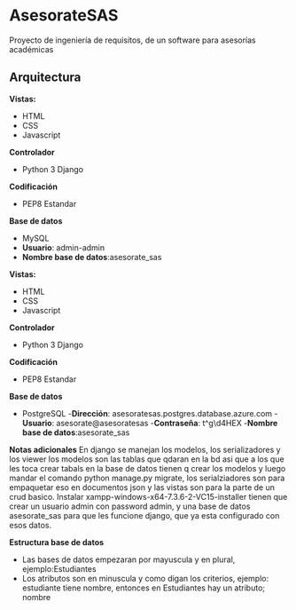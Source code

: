 # AsesorateSAS
Proyecto de ingeniería de requisitos, de un software para asesorías académicas

## Arquitectura

**Vistas:** 
 - HTML
 - CSS
 - Javascript
 
**Controlador**
 - Python 3 Django
 
**Codificación**
 - PEP8 Estandar
 
**Base de datos**
  - MySQL
  - **Usuario**: admin-admin
  - **Nombre base de datos**:asesorate_sas
 

**Vistas:** 
 - HTML
 - CSS
 - Javascript
 
**Controlador**
 - Python 3 Django
 
 
**Codificación**
 - PEP8 Estandar
 
**Base de datos**
- PostgreSQL
  -**Dirección**: asesoratesas.postgres.database.azure.com
  -**Usuario**: asesorate@asesoratesas
  -**Contraseña**: t^g\d4HEX
  -**Nombre base de datos**:asesorate_sas

 **Notas adicionales**
 En django se manejan los modelos, los serializadores y los viewer
 los modelos son las tablas que qdaran en la bd asi que a los que 
 les toca crear tabals en la base de datos tienen q crear los modelos
 y luego mandar el comando python manage.py migrate, los serialziadores
 son para empaquetar eso en documentos json y las vistas son para 
 la parte de un crud basico. Instalar xampp-windows-x64-7.3.6-2-VC15-installer
 tienen que crear un usuario admin con password admin, y una base de datos 
 asesorate_sas para que les funcione django, que ya esta configurado con esos
 datos. 
 
 **Estructura base de datos**
 - Las bases de datos empezaran por mayuscula y en plural, ejemplo:Estudiantes
 - Los atributos son en minuscula y como digan los criterios, ejemplo: estudiante tiene nombre, entonces en Estudiantes hay un atributo; nombre
